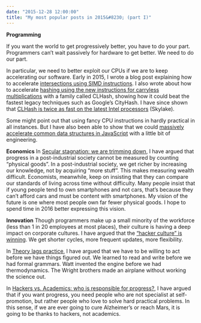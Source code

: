 ```yaml
---
date: "2015-12-28 12:00:00"
title: "My most popular posts in 2015&#8230; (part I)"
---
```




__Programming__

If you want the world to get progressively better, you have to do your part. Programmers can&rsquo;t wait passively for hardware to get better. We need to do our part.

In particular, we need to better exploit our CPUs if we are to keep accelerating our software. Early in 2015, I wrote a blog post explaining how to accelerate [intersections using SIMD instructions](/lemire/blog/2015/03/25/accelerating-intersections-with-simd-instructions/). I also wrote about how to accelerate [hashing using the new instructions for carryless multiplications](/lemire/blog/2015/10/26/crazily-fast-hashing-with-carry-less-multiplications/) with a family called CLHash, showing how it could beat the fastest legacy techniques such as Google&rsquo;s CityHash. I have since shown that [CLHash is twice as fast on the latest Intel processors](/lemire/blog/2015/12/24/your-software-should-follow-your-hardware-the-clhash-example/) (Skylake).

Some might point out that using fancy CPU instructions in hardly practical in all instances. But I have also been able to show that we could [massively accelerate common data structures in JavaScript](/lemire/blog/2015/10/05/javascript-and-fast-data-structures-some-initial-experiments/) with a little bit of engineering.

__Economics__
In [Secular stagnation: we are trimming down](/lemire/blog/2015/10/09/secular-stagnation-we-are-trimming-down/), I have argued that progress in a post-industrial society cannot be measured by counting &ldquo;physical goods&rdquo;. In a post-industrial society, we get richer by increasing our knowledge, not by acquiring &ldquo;more stuff&rdquo;. This makes measuring wealth difficult. Economists, meanwhile, keep on insisting that they can compare our standards of living across time without difficulty. Many people insist that if young people tend to own smartphones and not cars, that&rsquo;s because they can&rsquo;t afford cars and must be content with smartphones. My vision of the future is one where most people own far fewer physical goods. I hope to spend time in 2016 better expressing this vision.

__Innovation__
Though programmers make up a small minority of the workforce (less than 1 in 20 employees at most places), their culture is having a deep impact on corporate cultures. I have argued that the [&ldquo;hacker culture&rdquo; is winning](/lemire/blog/2015/09/14/the-hacker-culture-is-winning/). We get shorter cycles, more frequent updates, more flexibility.

In [Theory lags practice](/lemire/blog/2015/01/07/theory-lags-practice/), I have argued that we have to be willing to act before we have things figured out. We learned to read and write before we had formal grammars. Watt invented the engine before we had thermodynamics. The Wright brothers made an airplane without working the science out.

In [Hackers vs. Academics: who is responsible for progress?](/lemire/blog/2015/09/11/hackers-vs-academics-who-is-responsible-for-progress/), I have argued that if you want progress, you need people who are not specialist at self-promotion, but rather people who love to solve hard practical problems. In this sense, if we are ever going to cure Alzheimer&rsquo;s or reach Mars, it is going to be thanks to hackers, not academics.

